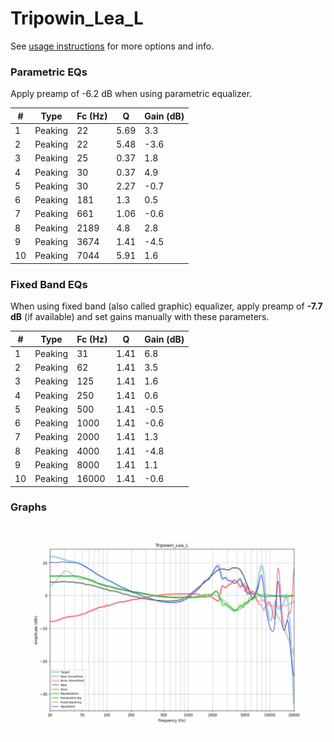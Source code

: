 # Tripowin_Lea_L
See [usage instructions](https://github.com/jaakkopasanen/AutoEq#usage) for more options and info.

### Parametric EQs
Apply preamp of -6.2 dB when using parametric equalizer.

|   # | Type    |   Fc (Hz) |    Q |   Gain (dB) |
|-----|---------|-----------|------|-------------|
|   1 | Peaking |        22 | 5.69 |         3.3 |
|   2 | Peaking |        22 | 5.48 |        -3.6 |
|   3 | Peaking |        25 | 0.37 |         1.8 |
|   4 | Peaking |        30 | 0.37 |         4.9 |
|   5 | Peaking |        30 | 2.27 |        -0.7 |
|   6 | Peaking |       181 | 1.3  |         0.5 |
|   7 | Peaking |       661 | 1.06 |        -0.6 |
|   8 | Peaking |      2189 | 4.8  |         2.8 |
|   9 | Peaking |      3674 | 1.41 |        -4.5 |
|  10 | Peaking |      7044 | 5.91 |         1.6 |

### Fixed Band EQs
When using fixed band (also called graphic) equalizer, apply preamp of **-7.7 dB** (if available) and set gains manually with these parameters.

|   # | Type    |   Fc (Hz) |    Q |   Gain (dB) |
|-----|---------|-----------|------|-------------|
|   1 | Peaking |        31 | 1.41 |         6.8 |
|   2 | Peaking |        62 | 1.41 |         3.5 |
|   3 | Peaking |       125 | 1.41 |         1.6 |
|   4 | Peaking |       250 | 1.41 |         0.6 |
|   5 | Peaking |       500 | 1.41 |        -0.5 |
|   6 | Peaking |      1000 | 1.41 |        -0.6 |
|   7 | Peaking |      2000 | 1.41 |         1.3 |
|   8 | Peaking |      4000 | 1.41 |        -4.8 |
|   9 | Peaking |      8000 | 1.41 |         1.1 |
|  10 | Peaking |     16000 | 1.41 |        -0.6 |

### Graphs
![](./Tripowin_Lea_L.png)
